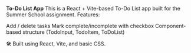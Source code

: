 **To-Do List App**
This is a React + Vite-based To-Do List app built for the Summer School assignment.
Features:

Add / delete tasks
Mark complete/incomplete with checkbox
Component-based structure (TodoInput, TodoItem, ToDoList)

🛠️ Built using React, Vite, and basic CSS.
